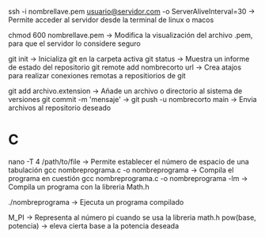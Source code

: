 ssh -i nombrellave.pem usuario@servidor.com -o ServerAliveInterval=30 -> Permite acceder al servidor desde la terminal de linux o macos

chmod 600 nombrellave.pem -> Modifica la visualización del archivo .pem, para que el servidor lo considere seguro



git init -> Inicializa git en la carpeta activa
git status -> Muestra un informe de estado del repositorio
git remote add nombrecorto url -> Crea atajos para realizar conexiones remotas a repositiorios de git

git add archivo.extension -> Añade un archivo o directorio al sistema de versiones
git commit -m 'mensaje' -> 
git push -u nombrecorto main -> Envia archivos al repositorio deseado

# C

nano -T 4 /path/to/file -> Permite establecer el número de espacio de una tabulación
gcc nombreprograma.c -o nombreprograma -> Compila el programa en cuestión
gcc nombreprograma.c -o nombreprograma -lm -> Compila un programa con  la libreria Math.h

./nombreprograma -> Ejecuta un programa compilado

M_PI -> Representa al número pi cuando se usa la libreria math.h
pow(base, potencia) -> eleva cierta base a la potencia deseada


